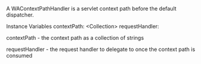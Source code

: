 A WAContextPathHandler is a servlet context path before the default dispatcher.

Instance Variables
	contextPath:		<Collection<String>>
	requestHandler:	<WARequestHandler>

contextPath
	- the context path as a collection of strings

requestHandler
	- the request handler to delegate to once the context path is consumed
